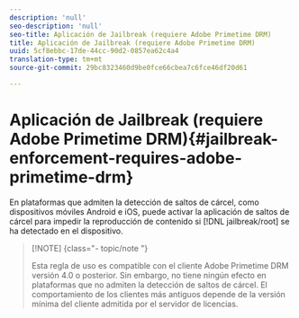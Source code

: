 ```yaml
---
description: 'null'
seo-description: 'null'
seo-title: Aplicación de Jailbreak (requiere Adobe Primetime DRM)
title: Aplicación de Jailbreak (requiere Adobe Primetime DRM)
uuid: 5cf8ebbc-17de-44cc-90d2-0857ea62c4a4
translation-type: tm+mt
source-git-commit: 29bc8323460d9be0fce66cbea7c6fce46df20d61

---
```



# Aplicación de Jailbreak (requiere Adobe Primetime DRM){#jailbreak-enforcement-requires-adobe-primetime-drm}

En plataformas que admiten la detección de saltos de cárcel, como dispositivos móviles Android e iOS, puede activar la aplicación de saltos de cárcel para impedir la reproducción de contenido si [!DNL jailbreak/root] se ha detectado en el dispositivo.

>[!NOTE] {class=&quot;- topic/note &quot;}
>
>Esta regla de uso es compatible con el cliente Adobe Primetime DRM versión 4.0 o posterior. Sin embargo, no tiene ningún efecto en plataformas que no admiten la detección de saltos de cárcel. El comportamiento de los clientes más antiguos depende de la versión mínima del cliente admitida por el servidor de licencias.

